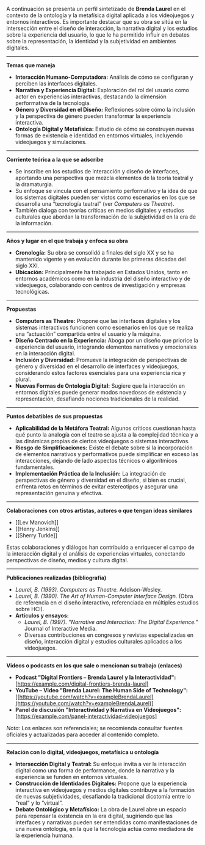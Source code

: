 A continuación se presenta un perfil sintetizado de **Brenda Laurel** en el contexto de la ontología y la metafísica digital aplicada a los videojuegos y entornos interactivos. Es importante destacar que su obra se sitúa en la intersección entre el diseño de interacción, la narrativa digital y los estudios sobre la experiencia del usuario, lo que le ha permitido influir en debates sobre la representación, la identidad y la subjetividad en ambientes digitales.

---

**Temas que maneja**

- **Interacción Humano-Computadora:** Análisis de cómo se configuran y perciben las interfaces digitales.
- **Narrativa y Experiencia Digital:** Exploración del rol del usuario como actor en experiencias interactivas, destacando la dimensión performativa de la tecnología.
- **Género y Diversidad en el Diseño:** Reflexiones sobre cómo la inclusión y la perspectiva de género pueden transformar la experiencia interactiva.
- **Ontología Digital y Metafísica:** Estudio de cómo se construyen nuevas formas de existencia e identidad en entornos virtuales, incluyendo videojuegos y simulaciones.

---

**Corriente teórica a la que se adscribe**

- Se inscribe en los estudios de interacción y diseño de interfaces, aportando una perspectiva que mezcla elementos de la teoría teatral y la dramaturgia.
- Su enfoque se vincula con el pensamiento performativo y la idea de que los sistemas digitales pueden ser vistos como escenarios en los que se desarrolla una “tecnología teatral” (ver _Computers as Theatre_).
- También dialoga con teorías críticas en medios digitales y estudios culturales que abordan la transformación de la subjetividad en la era de la información.

---

**Años y lugar en el que trabaja y enfoca su obra**

- **Cronología:** Su obra se consolidó a finales del siglo XX y se ha mantenido vigente y en evolución durante las primeras décadas del siglo XXI.
- **Ubicación:** Principalmente ha trabajado en Estados Unidos, tanto en entornos académicos como en la industria del diseño interactivo y de videojuegos, colaborando con centros de investigación y empresas tecnológicas.

---

**Propuestas**

- **Computers as Theatre:** Propone que las interfaces digitales y los sistemas interactivos funcionen como escenarios en los que se realiza una “actuación” compartida entre el usuario y la máquina.
- **Diseño Centrado en la Experiencia:** Aboga por un diseño que priorice la experiencia del usuario, integrando elementos narrativos y emocionales en la interacción digital.
- **Inclusión y Diversidad:** Promueve la integración de perspectivas de género y diversidad en el desarrollo de interfaces y videojuegos, considerando estos factores esenciales para una experiencia rica y plural.
- **Nuevas Formas de Ontología Digital:** Sugiere que la interacción en entornos digitales puede generar modos novedosos de existencia y representación, desafiando nociones tradicionales de la realidad.

---

**Puntos debatibles de sus propuestas**

- **Aplicabilidad de la Metáfora Teatral:** Algunos críticos cuestionan hasta qué punto la analogía con el teatro se ajusta a la complejidad técnica y a las dinámicas propias de ciertos videojuegos o sistemas interactivos.
- **Riesgo de Simplificaciones:** Existe el debate sobre si la incorporación de elementos narrativos y performativos puede simplificar en exceso las interacciones, dejando de lado aspectos técnicos o algorítmicos fundamentales.
- **Implementación Práctica de la Inclusión:** La integración de perspectivas de género y diversidad en el diseño, si bien es crucial, enfrenta retos en términos de evitar estereotipos y asegurar una representación genuina y efectiva.

---

**Colaboraciones con otros artistas, autores o que tengan ideas similares**

- [[Lev Manovich]]
- [[Henry Jenkins]]
- [[Sherry Turkle]]

Estas colaboraciones y diálogos han contribuido a enriquecer el campo de la interacción digital y el análisis de experiencias virtuales, conectando perspectivas de diseño, medios y cultura digital.

---

**Publicaciones realizadas (bibliografía)**

- _Laurel, B. (1993). Computers as Theatre._ Addison-Wesley.
- _Laurel, B. (1990). The Art of Human-Computer Interface Design._ (Obra de referencia en el diseño interactivo, referenciada en múltiples estudios sobre HCI).
- **Artículos y ensayos:**
    - _Laurel, B. (1997). "Narrative and Interaction: The Digital Experience."_ Journal of Interactive Media.
    - Diversas contribuciones en congresos y revistas especializadas en diseño, interacción digital y estudios culturales aplicados a los videojuegos.

---

**Videos o podcasts en los que sale o mencionan su trabajo (enlaces)**

- **Podcast "Digital Frontiers – Brenda Laurel y la Interactividad":** [https://example.com/digital-frontiers-brenda-laurel]
- **YouTube – Video "Brenda Laurel: The Human Side of Technology":** [[https://youtube.com/watch?v=exampleBrendaLaurel](https://youtube.com/watch?v=exampleBrendaLaurel)]
- **Panel de discusión "Interactividad y Narrativa en Videojuegos":** [https://example.com/panel-interactividad-videojuegos]

_Nota:_ Los enlaces son referenciales; se recomienda consultar fuentes oficiales y actualizadas para acceder al contenido completo.

---

**Relación con lo digital, videojuegos, metafísica u ontología**

- **Intersección Digital y Teatral:** Su enfoque invita a ver la interacción digital como una forma de performance, donde la narrativa y la experiencia se funden en entornos virtuales.
- **Construcción de Identidades Digitales:** Propone que la experiencia interactiva en videojuegos y medios digitales contribuye a la formación de nuevas subjetividades, desafiando la tradicional dicotomía entre lo “real” y lo “virtual”.
- **Debate Ontológico y Metafísico:** La obra de Laurel abre un espacio para repensar la existencia en la era digital, sugiriendo que las interfaces y narrativas pueden ser entendidas como manifestaciones de una nueva ontología, en la que la tecnología actúa como mediadora de la experiencia humana.